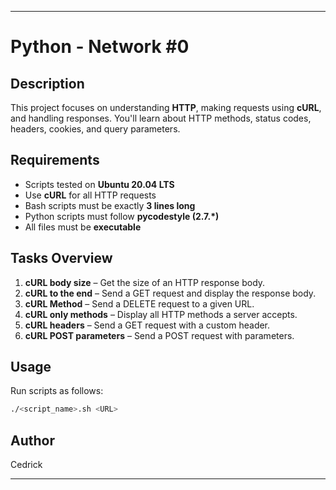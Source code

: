 
---

# **Python - Network #0**  

## **Description**  
This project focuses on understanding **HTTP**, making requests using **cURL**, and handling responses. You'll learn about HTTP methods, status codes, headers, cookies, and query parameters.  

## **Requirements**  
- Scripts tested on **Ubuntu 20.04 LTS**  
- Use **cURL** for all HTTP requests  
- Bash scripts must be exactly **3 lines long**  
- Python scripts must follow **pycodestyle (2.7.\*)**  
- All files must be **executable**  

## **Tasks Overview**  
1. **cURL body size** – Get the size of an HTTP response body.  
2. **cURL to the end** – Send a GET request and display the response body.  
3. **cURL Method** – Send a DELETE request to a given URL.  
4. **cURL only methods** – Display all HTTP methods a server accepts.  
5. **cURL headers** – Send a GET request with a custom header.  
6. **cURL POST parameters** – Send a POST request with parameters.  

## **Usage**  
Run scripts as follows:  
```sh
./<script_name>.sh <URL>
```  

## **Author**  
Cedrick  

---

